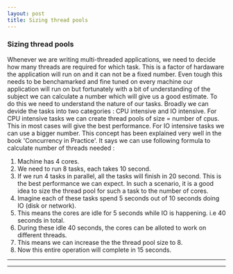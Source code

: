 ```yaml
---
layout: post
title: Sizing thread pools
---
```


### Sizing thread pools

Whenever we are writing multi-threaded applications, we need to decide how many threads are required for which task. 
This is a factor of hardaware the application will run on and it can not be a fixed number. Even tough this needs to be benchamarked and fine tuned on every machine our application will run on but fortunately with a bit of understanding of the subject we can calculate a number which will give us a good estimate. To do this we need to understand the nature of our tasks. Broadly we can devide the tasks into two categories : CPU intensive and IO intensive. For CPU intensive tasks we can create thread pools of size = number of cpus. This in most cases will give the best performance. For IO intensive tasks we can use a bigger number. This concept has been explained very well in the book 'Concurrency in Practice'. It says we can use following formula to calculate number of threads needed : 



1. Machine has 4 cores. 
2. We need to run 8 tasks, each takes 10 second.
3. If we run 4 tasks in parallel, all the tasks will finish in 20 second. This is the best performance we can expect. 
   In such a scenario, it is  a good idea to size the thread pool for such a task to the number of cores.
4. Imagine each of these tasks spend 5 seconds out of 10 seconds doing IO (disk or network). 
5. This means the cores are idle for 5 seconds while IO is happening. i.e 40 seconds in total.
6. During these idle 40 seconds, the cores can be alloted to work on different threads.
7. This means we can increase the the thread pool size to 8. 
8. Now this entire operation will complete in 15 seconds.

----
****

